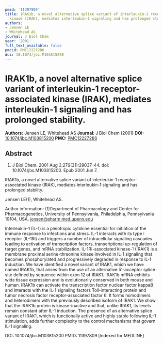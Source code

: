 ```yaml
---
pmid: '11397809'
title: IRAK1b, a novel alternative splice variant of interleukin-1 receptor-associated
  kinase (IRAK), mediates interleukin-1 signaling and has prolonged stability.
authors:
- Jensen LE
- Whitehead AS
journal: J Biol Chem
year: '2001'
full_text_available: false
pmcid: PMC12227286
doi: 10.1074/jbc.M103815200
---
```


# IRAK1b, a novel alternative splice variant of interleukin-1 receptor-associated kinase (IRAK), mediates interleukin-1 signaling and has prolonged stability.
**Authors:** Jensen LE, Whitehead AS
**Journal:** J Biol Chem (2001)
**DOI:** [10.1074/jbc.M103815200](https://doi.org/10.1074/jbc.M103815200)
**PMC:** [PMC12227286](https://www.ncbi.nlm.nih.gov/pmc/articles/PMC12227286/)

## Abstract

1. J Biol Chem. 2001 Aug 3;276(31):29037-44. doi: 10.1074/jbc.M103815200. Epub
2001  Jun 7.

IRAK1b, a novel alternative splice variant of interleukin-1 receptor-associated 
kinase (IRAK), mediates interleukin-1 signaling and has prolonged stability.

Jensen LE(1), Whitehead AS.

Author information:
(1)Department of Pharmacology and Center for Pharmacogenetics, University of 
Pennsylvania, Philadelphia, Pennsylvania 19104, USA. jensen@pharm.med.upenn.edu

Interleukin-1 (IL-1) is a pleiotropic cytokine essential for initiation of the 
immune response to infections and stress. IL-1 interacts with its type I 
receptor (IL-1RI) and triggers a number of intracellular signaling cascades 
leading to activation of transcription factors, transcriptional up-regulation of 
target genes, and mRNA stabilization. IL-1RI-associated kinase-1 (IRAK1) is a 
membrane proximal serine-threonine kinase involved in IL-1 signaling that 
becomes phosphorylated and progressively degraded in response to IL-1 induction. 
We have identified a novel variant of IRAK1, which we have named IRAK1b, that 
arises from the use of an alternative 5'-acceptor splice site defined by 
sequence within exon 12 of IRAK1. IRAK1b mRNA exhibits wide tissue expression 
and is evolutionarily conserved in both mouse and human. IRAK1b can activate the 
transcription factor nuclear factor kappaB and interacts with the IL-1 signaling 
factors Toll-interacting protein and tumor necrosis factor receptor-associated 
factor 6. It forms homodimers and heterodimers with the previously described 
isoform of IRAK1. We show that the IRAK1b protein is kinase-inactive and that, 
unlike IRAK1, its levels remain constant after IL-1 induction. The presence of 
an alternative splice variant of IRAK1, which is functionally active and highly 
stable following IL-1 stimulation, adds further complexity to the control 
mechanisms that govern IL-1 signaling.

DOI: 10.1074/jbc.M103815200
PMID: 11397809 [Indexed for MEDLINE]
